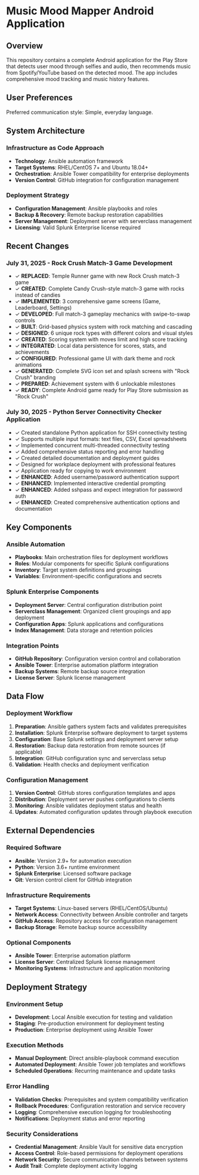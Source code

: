 # Music Mood Mapper Android Application

## Overview

This repository contains a complete Android application for the Play Store that detects user mood through selfies and audio, then recommends music from Spotify/YouTube based on the detected mood. The app includes comprehensive mood tracking and music history features.

## User Preferences

Preferred communication style: Simple, everyday language.

## System Architecture

### Infrastructure as Code Approach
- **Technology**: Ansible automation framework
- **Target Systems**: RHEL/CentOS 7+ and Ubuntu 18.04+
- **Orchestration**: Ansible Tower compatibility for enterprise deployments
- **Version Control**: GitHub integration for configuration management

### Deployment Strategy
- **Configuration Management**: Ansible playbooks and roles
- **Backup & Recovery**: Remote backup restoration capabilities  
- **Server Management**: Deployment server with serverclass management
- **Licensing**: Valid Splunk Enterprise license required

## Recent Changes

### July 31, 2025 - Rock Crush Match-3 Game Development
- ✓ **REPLACED**: Temple Runner game with new Rock Crush match-3 game
- ✓ **CREATED**: Complete Candy Crush-style match-3 game with rocks instead of candies
- ✓ **IMPLEMENTED**: 3 comprehensive game screens (Game, Leaderboard, Settings)
- ✓ **DEVELOPED**: Full match-3 gameplay mechanics with swipe-to-swap controls
- ✓ **BUILT**: Grid-based physics system with rock matching and cascading
- ✓ **DESIGNED**: 6 unique rock types with different colors and visual styles
- ✓ **CREATED**: Scoring system with moves limit and high score tracking
- ✓ **INTEGRATED**: Local data persistence for scores, stats, and achievements
- ✓ **CONFIGURED**: Professional game UI with dark theme and rock animations
- ✓ **GENERATED**: Complete SVG icon set and splash screens with "Rock Crush" branding
- ✓ **PREPARED**: Achievement system with 6 unlockable milestones
- ✓ **READY**: Complete Android game ready for Play Store submission as "Rock Crush"

### July 30, 2025 - Python Server Connectivity Checker Application
- ✓ Created standalone Python application for SSH connectivity testing
- ✓ Supports multiple input formats: text files, CSV, Excel spreadsheets
- ✓ Implemented concurrent multi-threaded connectivity testing
- ✓ Added comprehensive status reporting and error handling
- ✓ Created detailed documentation and deployment guides
- ✓ Designed for workplace deployment with professional features
- ✓ Application ready for copying to work environment
- ✓ **ENHANCED**: Added username/password authentication support
- ✓ **ENHANCED**: Implemented interactive credential prompting
- ✓ **ENHANCED**: Added sshpass and expect integration for password auth
- ✓ **ENHANCED**: Created comprehensive authentication options and documentation

## Key Components

### Ansible Automation
- **Playbooks**: Main orchestration files for deployment workflows
- **Roles**: Modular components for specific Splunk configurations
- **Inventory**: Target system definitions and groupings
- **Variables**: Environment-specific configurations and secrets

### Splunk Enterprise Components
- **Deployment Server**: Central configuration distribution point
- **Serverclass Management**: Organized client groupings and app deployment
- **Configuration Apps**: Splunk applications and configurations
- **Index Management**: Data storage and retention policies

### Integration Points
- **GitHub Repository**: Configuration version control and collaboration
- **Ansible Tower**: Enterprise automation platform integration
- **Backup Systems**: Remote backup source integration
- **License Server**: Splunk license management

## Data Flow

### Deployment Workflow
1. **Preparation**: Ansible gathers system facts and validates prerequisites
2. **Installation**: Splunk Enterprise software deployment to target systems
3. **Configuration**: Base Splunk settings and deployment server setup
4. **Restoration**: Backup data restoration from remote sources (if applicable)
5. **Integration**: GitHub configuration sync and serverclass setup
6. **Validation**: Health checks and deployment verification

### Configuration Management
1. **Version Control**: GitHub stores configuration templates and apps
2. **Distribution**: Deployment server pushes configurations to clients
3. **Monitoring**: Ansible validates deployment status and health
4. **Updates**: Automated configuration updates through playbook execution

## External Dependencies

### Required Software
- **Ansible**: Version 2.9+ for automation execution
- **Python**: Version 3.6+ runtime environment
- **Splunk Enterprise**: Licensed software package
- **Git**: Version control client for GitHub integration

### Infrastructure Requirements
- **Target Systems**: Linux-based servers (RHEL/CentOS/Ubuntu)
- **Network Access**: Connectivity between Ansible controller and targets
- **GitHub Access**: Repository access for configuration management
- **Backup Storage**: Remote backup source accessibility

### Optional Components
- **Ansible Tower**: Enterprise automation platform
- **License Server**: Centralized Splunk license management
- **Monitoring Systems**: Infrastructure and application monitoring

## Deployment Strategy

### Environment Setup
- **Development**: Local Ansible execution for testing and validation
- **Staging**: Pre-production environment for deployment testing
- **Production**: Enterprise deployment using Ansible Tower

### Execution Methods
- **Manual Deployment**: Direct ansible-playbook command execution
- **Automated Deployment**: Ansible Tower job templates and workflows
- **Scheduled Operations**: Recurring maintenance and update tasks

### Error Handling
- **Validation Checks**: Prerequisites and system compatibility verification
- **Rollback Procedures**: Configuration restoration and service recovery
- **Logging**: Comprehensive execution logging for troubleshooting
- **Notifications**: Deployment status and error reporting

### Security Considerations
- **Credential Management**: Ansible Vault for sensitive data encryption
- **Access Control**: Role-based permissions for deployment operations
- **Network Security**: Secure communication channels between systems
- **Audit Trail**: Complete deployment activity logging